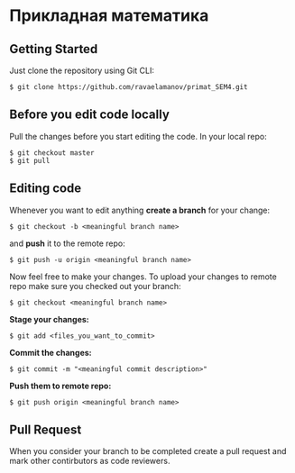# Прикладная математика
## Getting Started
Just clone the repository using Git CLI: 
```
$ git clone https://github.com/ravaelamanov/primat_SEM4.git
```
## Before you edit code locally
Pull the changes before you start editing the code. In your local repo:
```
$ git checkout master
$ git pull
```
## Editing code
Whenever you want to edit anything **create a branch** for your change:
```
$ git checkout -b <meaningful branch name>
```
and **push** it to the remote repo:
```
$ git push -u origin <meaningful branch name>
```
Now feel free to make your changes. To upload your changes to remote repo make sure you checked out your branch:
```
$ git checkout <meaningful branch name>
```
**Stage your changes:**
```
$ git add <files_you_want_to_commit>
```
**Commit the changes:**
```
$ git commit -m "<meaningful commit description>"
```
**Push them to remote repo:**
```
$ git push origin <meaningful branch name>
```
## Pull Request
When you consider your branch to be completed create a pull request and mark other contirbutors as code reviewers.
